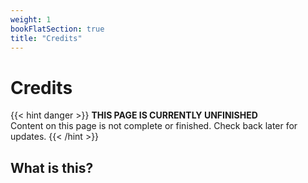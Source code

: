 ```yaml
---
weight: 1
bookFlatSection: true
title: "Credits"
---
```


# Credits

{{< hint danger >}}
**THIS PAGE IS CURRENTLY UNFINISHED**  
Content on this page is not complete or finished. Check back later for updates.
{{< /hint >}}

## What is this?
